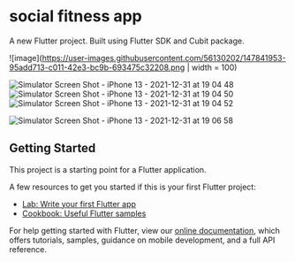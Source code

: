 # social fitness app

A new Flutter project. Built using Flutter SDK and Cubit package. 

![image](https://user-images.githubusercontent.com/56130202/147841953-95add713-c011-42e3-bc9b-693475c32208.png | width = 100)

![Simulator Screen Shot - iPhone 13 - 2021-12-31 at 19 04 48](https://user-images.githubusercontent.com/56130202/147841981-17776075-34ce-45e7-9783-3687c24c4508.png)
![Simulator Screen Shot - iPhone 13 - 2021-12-31 at 19 04 50](https://user-images.githubusercontent.com/56130202/147841984-ea79e747-f6f0-4e85-b19e-627f1ce53a2f.png)
![Simulator Screen Shot - iPhone 13 - 2021-12-31 at 19 04 52](https://user-images.githubusercontent.com/56130202/147841986-77b598de-5d87-4957-a902-ff500ac1afb0.png)

![Simulator Screen Shot - iPhone 13 - 2021-12-31 at 19 06 58](https://user-images.githubusercontent.com/56130202/147841990-cd75e2dc-ed01-4dd2-867e-842264f63dbc.png)

## Getting Started

This project is a starting point for a Flutter application.

A few resources to get you started if this is your first Flutter project:

- [Lab: Write your first Flutter app](https://flutter.dev/docs/get-started/codelab)
- [Cookbook: Useful Flutter samples](https://flutter.dev/docs/cookbook)

For help getting started with Flutter, view our
[online documentation](https://flutter.dev/docs), which offers tutorials,
samples, guidance on mobile development, and a full API reference.
